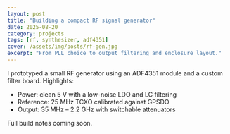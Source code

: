 ```yaml
---
layout: post
title: "Building a compact RF signal generator"
date: 2025-08-20
category: projects
tags: [rf, synthesizer, adf4351]
cover: /assets/img/posts/rf-gen.jpg
excerpt: "From PLL choice to output filtering and enclosure layout."
---
```


I prototyped a small RF generator using an ADF4351 module and a custom filter board. Highlights:

- Power: clean 5 V with a low-noise LDO and LC filtering
- Reference: 25 MHz TCXO calibrated against GPSDO
- Output: 35 MHz – 2.2 GHz with switchable attenuators

Full build notes coming soon.
